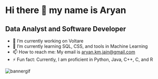 # Hi there 👋 my name is Aryan
## Data Analyst and Software Developer

- 🔭 I’m currently working on Voltare
- 🌱 I’m currently learning SQL, CSS, and tools in Machine Learning
- 📫 How to reach me: My email is aryan.km.jain@gmail.com
- ⚡ Fun fact: Currently, I am proficient in Python, Java, C++, C, and R

![bannergif](https://github.com/AryanJain-21/AryanJain-21/assets/149397817/f6097350-301b-4a4d-8232-1e9db81e946b)

